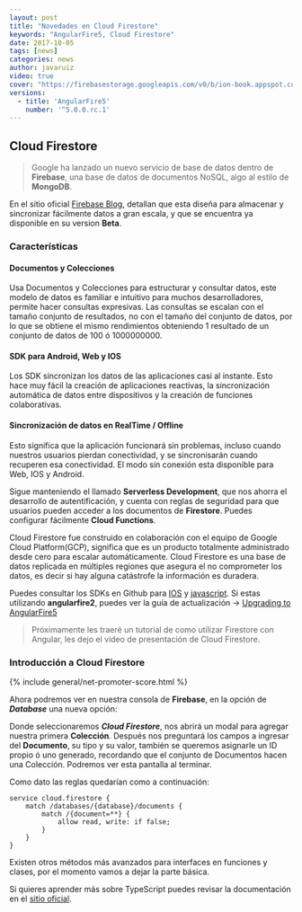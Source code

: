 ```yaml
---
layout: post
title: "Novedades en Cloud Firestore"
keywords: "AngularFire5, Cloud Firestore"
date: 2017-10-05
tags: [news]
categories: news
author: javaruiz
video: true
cover: "https://firebasestorage.googleapis.com/v0/b/ion-book.appspot.com/o/posts%2F2017-10-04-firestore%2Fcover.jpeg?alt=media&token=63f1b115-18c0-40b7-a132-92f469f55842"
versions:
  - title: 'AngularFire5'
    number: '^5.0.0.rc.1'
---
```


<amp-img width="1024" height="512" layout="responsive" src="https://firebasestorage.googleapis.com/v0/b/ion-book.appspot.com/o/posts%2F2017-10-04-firestore%2Fcover.jpeg?alt=media&token=63f1b115-18c0-40b7-a132-92f469f55842"></amp-img>

## Cloud Firestore

> Google ha lanzado un nuevo servicio de base de datos dentro de **Firebase**, una base de datos de documentos NoSQL, algo al estilo de **MongoDB**.

<!--summary-->
En el sitio oficial [Firebase Blog](https://firebase.googleblog.com/2017/10/introducing-cloud-firestore.html), detallan que esta diseña para almacenar y sincronizar fácilmente datos a gran escala, y que se encuentra ya disponible en su version **Beta**.

### Características

#### Documentos y Colecciones    
Usa Documentos y Colecciones para estructurar y consultar datos, este modelo de datos es familiar e intuitivo para muchos desarrolladores, permite hacer consultas expresivas. Las consultas se escalan con el tamaño conjunto de resultados, no con el tamaño del conjunto de datos, por lo que se obtiene el mismo rendimientos obteniendo 1 resultado de un conjunto de datos de 100 ó 1000000000.

#### SDK para **Android**, **Web** y **IOS**
Los SDK sincronizan los datos de las aplicaciones casi al instante. Esto hace muy fácil la creación de aplicaciones reactivas, la sincronización automática de datos entre dispositivos y la creación de funciones colaborativas.

#### Sincronización de datos en **RealTime** / **Offline**
Esto significa que la aplicación funcionará sin problemas, incluso cuando nuestros usuarios pierdan conectividad, y se sincronisarán cuando recuperen esa conectividad. El modo sin conexión esta disponible para Web, IOS y Android.

Sigue manteniendo el llamado **Serverless Development**, que nos ahorra el desarrollo de autentificación, y cuenta con reglas de seguridad para que usuarios pueden acceder a los documentos de **Firestore**. Puedes configurar fácilmente **Cloud Functions**.

Cloud Firestore fue construido en colaboración con el equipo de Google Cloud Platform(GCP), significa que es un producto totalmente administrado desde cero para escalar automáticamente. Cloud Firestore es una base de datos replicada en múltiples regiones que asegura el no comprometer los datos, es decir si hay alguna catástrofe la información es duradera.

Puedes consultar los SDKs en Github para [IOS](https://github.com/firebase/firebase-ios-sdk) y [javascript](https://github.com/firebase/firebase-js-sdk).
Si estas utilizando **angularfire2**, puedes ver la guía de actualización -> [Upgrading to AngularFire5](https://github.com/angular/angularfire2/blob/master/docs/version-5-upgrade.md)


> Próximamente les traeré un tutorial de como utilizar Firestore con Angular, les dejo el video de presentación de Cloud Firestore.

### Introducción a Cloud Firestore
<amp-youtube width="560" 
            height="315"
            layout="responsive"
            data-videoid="QcsAb2RR52c"></amp-youtube>

{% include general/net-promoter-score.html %} 

Ahora podremos ver en nuestra consola de **Firebase**, en la opción de ***Database*** una nueva opción:

<div class="row">
  <div class="col col-100 col-md-50 col-lg-50">
    <amp-img width="268" height="205" layout="responsive" src="https://firebasestorage.googleapis.com/v0/b/ion-book.appspot.com/o/posts%2F2017-10-04-firestore%2F1.jpeg?alt=media&token=5d207d8e-62b9-427a-a2ea-c9c611f536f6"></amp-img>
  </div>
</div>

Donde seleccionaremos ***Cloud Firestore***, nos abrirá un modal para agregar nuestra primera **Colección**.
<amp-img width="708" height="400" layout="responsive" src="https://firebasestorage.googleapis.com/v0/b/ion-book.appspot.com/o/posts%2F2017-10-04-firestore%2F2.jpeg?alt=media&token=2e5bab15-2403-465a-aace-e5455a506a3c"></amp-img>
Después nos preguntará los campos a ingresar del **Documento**, su tipo y su valor, también se queremos asignarle un ID propio ó uno generado, recordando que el conjunto de Documentos hacen una Colección.
<amp-img width="699" height="530" layout="responsive" src="https://firebasestorage.googleapis.com/v0/b/ion-book.appspot.com/o/posts%2F2017-10-04-firestore%2F3.jpeg?alt=media&token=614e492b-4531-41c7-9711-2d591446a0dd"></amp-img>
Podremos ver esta pantalla al terminar.
<amp-img width="1260" height="647" layout="responsive" src="https://firebasestorage.googleapis.com/v0/b/ion-book.appspot.com/o/posts%2F2017-10-04-firestore%2F4.jpeg?alt=media&token=bac721a3-3985-42fb-b3eb-47b61b19f321"></amp-img>

Como dato las reglas quedarían como a continuación:
```
service cloud.firestore {
    match /databases/{database}/documents {
        match /{document=**} {
            allow read, write: if false;
        }
    }
}
```

Existen otros métodos más avanzados para interfaces en funciones y clases, por el momento vamos a dejar la parte básica.

Si quieres aprender más sobre TypeScript puedes revisar la documentación en el [sitio oficial](https://www.typescriptlang.org/).
